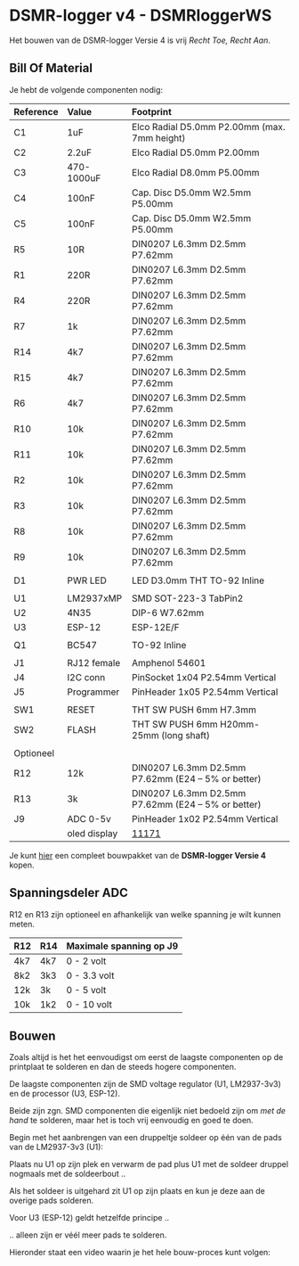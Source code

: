 # DSMR-logger v4 - DSMRloggerWS

Het bouwen van de DSMR-logger Versie 4 is vrij _Recht Toe, Recht Aan_.

## Bill Of Material <a id="bill-of-material"></a>

Je hebt de volgende componenten nodig:

| Reference | Value | Footprint |
| :--- | :--- | :--- |
| C1 | 1uF | Elco Radial D5.0mm P2.00mm \(max. 7mm height\) |
| C2 | 2.2uF | Elco Radial D5.0mm P2.00mm |
| C3 | 470-1000uF | Elco Radial D8.0mm P5.00mm |
| C4 | 100nF | Cap. Disc D5.0mm W2.5mm P5.00mm |
| C5 | 100nF | Cap. Disc D5.0mm W2.5mm P5.00mm |
| R5 | 10R | DIN0207 L6.3mm D2.5mm P7.62mm |
| R1 | 220R | DIN0207 L6.3mm D2.5mm P7.62mm |
| R4 | 220R | DIN0207 L6.3mm D2.5mm P7.62mm |
| R7 | 1k | DIN0207 L6.3mm D2.5mm P7.62mm |
| R14 | 4k7 | DIN0207 L6.3mm D2.5mm P7.62mm |
| R15 | 4k7 | DIN0207 L6.3mm D2.5mm P7.62mm |
| R6 | 4k7 | DIN0207 L6.3mm D2.5mm P7.62mm |
| R10 | 10k | DIN0207 L6.3mm D2.5mm P7.62mm |
| R11 | 10k | DIN0207 L6.3mm D2.5mm P7.62mm |
| R2 | 10k | DIN0207 L6.3mm D2.5mm P7.62mm |
| R3 | 10k | DIN0207 L6.3mm D2.5mm P7.62mm |
| R8 | 10k | DIN0207 L6.3mm D2.5mm P7.62mm |
| R9 | 10k | DIN0207 L6.3mm D2.5mm P7.62mm |
|  |  |  |
| D1 | PWR LED | LED D3.0mm THT TO-92 Inline |
|  |  |  |
| U1 | LM2937xMP | SMD SOT-223-3 TabPin2 |
| U2 | 4N35 | DIP-6 W7.62mm |
| U3 | ESP-12 | ESP-12E/F |
|  |  |  |
| Q1 | BC547 | TO-92 Inline |
|  |  |  |
| J1 | RJ12 female | Amphenol 54601 |
| J4 | I2C conn | PinSocket 1x04 P2.54mm Vertical |
| J5 | Programmer | PinHeader 1x05 P2.54mm Vertical |
|  |  |  |
| SW1 | RESET | THT SW PUSH 6mm H7.3mm |
| SW2 | FLASH | THT SW PUSH 6mm H20mm-25mm \(long shaft\) |
|  |  |  |
| Optioneel |  |  |
| R12 | 12k | DIN0207 L6.3mm D2.5mm P7.62mm \(E24 – 5% or better\) |
| R13 | 3k | DIN0207 L6.3mm D2.5mm P7.62mm \(E24 – 5% or better\) |
| J9 | ADC 0-5v | PinHeader 1x02 P2.54mm Vertical |
|  | oled display | [11171](https://opencircuit.nl/Product/11171/OLED-display-blauw-128-x-64-I2C) |

 Je kunt [hier](https://opencircuit.nl/Product/15031/Slimme-meter-uitlezer-V4-bouwpakket-met-ESP-12) een compleet bouwpakket van de **DSMR-logger Versie 4** kopen.

## Spanningsdeler ADC <a id="spanningsdeler-adc"></a>

R12 en R13 zijn optioneel en afhankelijk van welke spanning je wilt kunnen meten.

| R12 | R14 | Maximale spanning op J9 |
| :--- | :--- | :--- |
| 4k7 | 4k7 | 0 - 2 volt |
| 8k2 | 3k3 | 0 - 3.3 volt |
| 12k | 3k | 0 - 5 volt |
| 10k | 1k2 | 0 - 10 volt |

## Bouwen <a id="bouwen"></a>

Zoals altijd is het het eenvoudigst om eerst de laagste componenten op de printplaat te solderen en dan de steeds hogere componenten.

De laagste componenten zijn de SMD voltage regulator \(U1, LM2937-3v3\) en de processor \(U3, ESP-12\).

Beide zijn zgn. SMD componenten die eigenlijk niet bedoeld zijn om _met de hand_ te solderen, maar het is toch vrij eenvoudig en goed te doen.

Begin met het aanbrengen van een druppeltje soldeer op één van de pads van de LM2937-3v3 \(U1\):

Plaats nu U1 op zijn plek en verwarm de pad plus U1 met de soldeer druppel nogmaals met de soldeerbout ..

Als het soldeer is uitgehard zit U1 op zijn plaats en kun je deze aan de overige pads solderen.

Voor U3 \(ESP-12\) geldt hetzelfde principe .. 

.. alleen zijn er véél meer pads te solderen.

Hieronder staat een video waarin je het hele bouw-proces kunt volgen:

